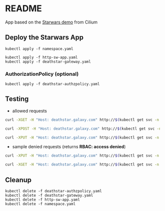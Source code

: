 # README
App based on the [Starwars demo](https://github.com/cilium/star-wars-demo) from Cilium

## Deploy the Starwars App
```
kubectl apply -f namespace.yaml

kubectl apply -f http-sw-app.yaml
kubectl apply -f deathstar-gateway.yaml
```

### AuthorizationPolicy (optional)
```
kubectl apply -f deathstar-authzpolicy.yaml
```

## Testing
- allowed requests
```sh
curl -XGET -H "Host: deathstar.galaxy.com" http://$(kubectl get svc -n asm-gateway --output jsonpath='{.items[0].status.loadBalancer.ingress[0].ip}')/v1/

curl -XPOST -H "Host: deathstar.galaxy.com" http://$(kubectl get svc -n asm-gateway --output jsonpath='{.items[0].status.loadBalancer.ingress[0].ip}')/v1/request-landing

curl -XPUT -H "Host: deathstar.galaxy.com" http://$(kubectl get svc -n asm-gateway --output jsonpath='{.items[0].status.loadBalancer.ingress[0].ip}')/v1/exhaust-port
```

- sample denied requests (returns **RBAC: access denied**)
```sh
curl -XPUT -H "Host: deathstar.galaxy.com" http://$(kubectl get svc -n asm-gateway --output jsonpath='{.items[0].status.loadBalancer.ingress[0].ip}')/v1/request-landing

curl -XGET -H "Host: deathstar.galaxy.com" http://$(kubectl get svc -n asm-gateway --output jsonpath='{.items[0].status.loadBalancer.ingress[0].ip}')/v1/exhaust-port
```

## Cleanup
```
kubectl delete -f deathstar-authzpolicy.yaml
kubectl delete -f deathstar-gateway.yaml
kubectl delete -f http-sw-app.yaml
kubectl delete -f namespace.yaml
```
